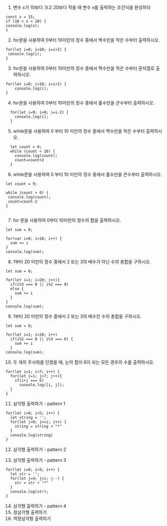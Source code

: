 1. 변수 x가 10보다 크고 20보다 작을 때 변수 x를 출력하는 조건식을 완성하라

```
const x = 15;
if (10 < x < 20) {
console.log(x);
}
```

2. for문을 사용하여 0부터 10미만의 정수 중에서 짝수만을 작은 수부터 출력하시오.

```
for(let i=0; i<10; i=i+2) {
 console.log(i);
}
```

3. for문을 사용하여 0부터 10미만의 정수 중에서 짝수만을 작은 수부터 문자열로 출력하시오.

```
for(let i=0; i<10; i=i+2) {
	console.log(i);
}
```

4. for문을 사용하여 0부터 10미만의 정수 중에서 홀수만을 큰수부터 출력하시오.

``` 
  for(let i=9; i>0; i=i-2) {
  	console.log(i);
  }
```

5. while문을 사용하여 0 부터 10 미만의 정수 중에서 짝수만을 작은 수부터 출력하시오.

```
  let count = 0;
  while (count < 10) {
    console.log(count);
    count=count+2
  }
```

6. while문을 사용하여 0 부터 10 미만의 정수 중에서 홀수만을 큰수부터 출력하시오.

```
let count = 9;
  
while (count > 0) {
 console.log(count);
 count=count-2
}
  
```
7. for 문을 사용하여 0부터 10미만의 정수의 합을 출력하시오.
```
let sum = 0;

for(var i=0; i<10; i++) {
  sum += i
}
console.log(sum);
```
8. 1부터 20 미만의 정수 중에서 2 또는 3의 배수가 아닌 수의 총합을 구하시오.
```
let sum = 0;

for(let i=1; i<20; i++){
  if(i%3 === 0 || i%2 === 0)
  else {
    sum += i
  }
}
console.log(sum);
```

9. 1부터 20 미만의 정수 중에서 2 또는 3의 배수인 수의 총합을 구하시오.
```
let sum = 0;

for(let i=1; i<20; i++)
  if(i%2 === 0 || i%3 === 0) {
  	sum += i 
  }
console.log(sum);
```

10. 두 개의 주사위를 던졌을 때, 눈의 합이 6이 되는 모든 경우의 수를 출력하시오.
```
for(let i=1; i<7; i++) {
  for(let j=1; j<7; j++){
    if(i+j === 6)
      console.log([i, j]);
  }
}
```

11. 삼각형 출력하기 - pattern 1
```
for(let i=0; i<5; i++) {
  let string = '';
  for(let j=0; j<=i; j++) {
    string = string + "*"
  }
  console.log(string)
}
```

12. 삼각형 출력하기 - pattern 2

13. 삼각형 출력하기 - pattern 3
```
for(let i=0; i<5; i++) {
  let str = '';
  for(let j=4; j>i; j--) {
    str = str + "*"
  }
  console.log(str);
}
```

14. 삼각형 출력하기 - pattern 4
15. 정삼각형 출력하기
16. 역정삼각형 출력하기
